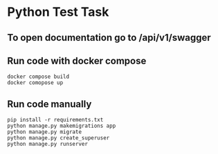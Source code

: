 # Python Test Task

## To open documentation go to /api/v1/swagger

## Run code with docker compose
```shell
docker compose build
docker comopose up
```

## Run code manually 
```shell
pip install -r requirements.txt
python manage.py makemigrations app
python manage.py migrate
python manage.py create_superuser
python manage.py runserver
```

